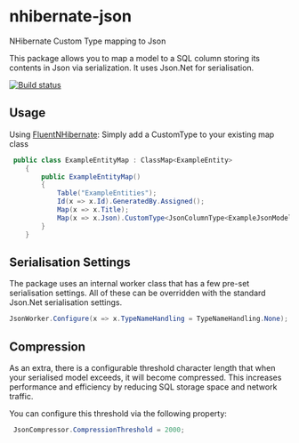 # nhibernate-json
NHibernate Custom Type mapping to Json

This package allows you to map a model to a SQL column storing its contents in Json via serialization. It uses Json.Net for serialisation.

[![Build status](https://ci.appveyor.com/api/projects/status/2nmlybm3y5tfd2yj?svg=true)](https://ci.appveyor.com/project/pvecchiato/nhibernate-json)

## Usage

Using [FluentNHibernate](http://www.fluentnhibernate.org): Simply add a CustomType to your existing map class

```c#
 public class ExampleEntityMap : ClassMap<ExampleEntity>
	{
		public ExampleEntityMap()
		{
			Table("ExampleEntities");
			Id(x => x.Id).GeneratedBy.Assigned();
			Map(x => x.Title);
			Map(x => x.Json).CustomType<JsonColumnType<ExampleJsonModel>>().Nullable();
		}
	}
```

## Serialisation Settings
The package uses an internal worker class that has a few pre-set serialisation settings. All of these can be overridden with the standard Json.Net serialisation settings.

```c#
JsonWorker.Configure(x => x.TypeNameHandling = TypeNameHandling.None);
```

## Compression

As an extra, there is a configurable threshold character length that when your serialised model exceeds, it will become compressed. This increases performance and efficiency by reducing SQL storage space and network traffic.

You can configure this threshold via the following property:

```c#
 JsonCompressor.CompressionThreshold = 2000;
```